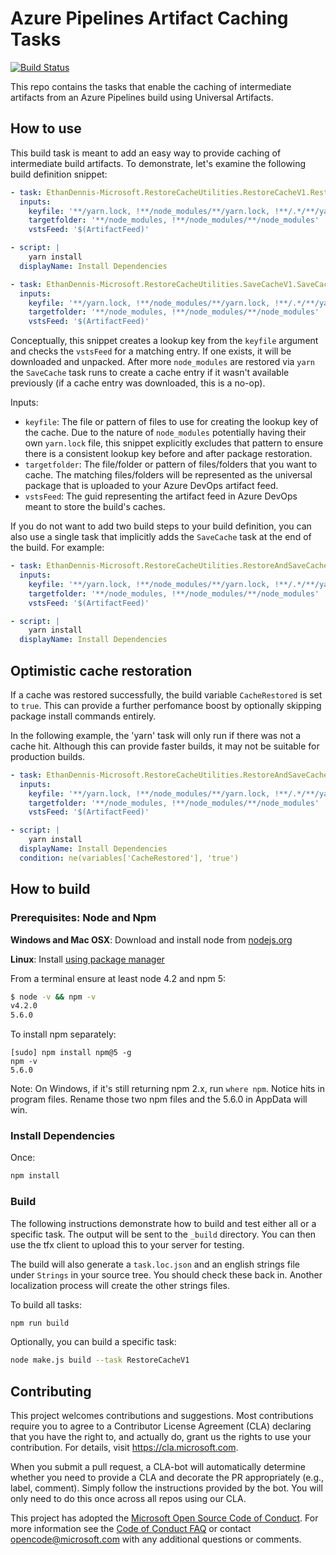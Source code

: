 # Azure Pipelines Artifact Caching Tasks
[![Build Status](https://dev.azure.com/1es-cat/build-cache/_apis/build/status/erdennis13.restore-cache-task?branchName=master)](https://dev.azure.com/1es-cat/build-cache/_build/latest?definitionId=15&branchName=master)

This repo contains the tasks that enable the caching of intermediate artifacts from an Azure Pipelines build using Universal Artifacts.

## How to use

This build task is meant to add an easy way to provide caching of intermediate build artifacts. To demonstrate, let's examine the following build definition snippet:

```yaml
- task: EthanDennis-Microsoft.RestoreCacheUtilities.RestoreCacheV1.RestoreCache@1
  inputs:
    keyfile: '**/yarn.lock, !**/node_modules/**/yarn.lock, !**/.*/**/yarn.lock'
    targetfolder: '**/node_modules, !**/node_modules/**/node_modules'
    vstsFeed: '$(ArtifactFeed)'

- script: |
    yarn install
  displayName: Install Dependencies

- task: EthanDennis-Microsoft.RestoreCacheUtilities.SaveCacheV1.SaveCache@1
  inputs:
    keyfile: '**/yarn.lock, !**/node_modules/**/yarn.lock, !**/.*/**/yarn.lock'
    targetfolder: '**/node_modules, !**/node_modules/**/node_modules'
    vstsFeed: '$(ArtifactFeed)'
```

Conceptually, this snippet creates a lookup key from the `keyfile` argument and checks the `vstsFeed` for a matching entry. If one exists, it will be downloaded and unpacked. After more `node_modules` are restored via `yarn` the `SaveCache` task runs to create a cache entry if it wasn't available previously (if a cache entry was downloaded, this is a no-op).

Inputs:
- `keyfile`: The file or pattern of files to use for creating the lookup key of the cache. Due to the nature of `node_modules` potentially having their own `yarn.lock` file, this snippet explicitly excludes that pattern to ensure there is a consistent lookup key before and after package restoration.
- `targetfolder`: The file/folder or pattern of files/folders that you want to cache. The matching files/folders will be represented as the universal package that is uploaded to your Azure DevOps artifact feed.
- `vstsFeed`: The guid representing the artifact feed in Azure DevOps meant to store the build's caches.

If you do not want to add two build steps to your build definition, you can also use a single task that implicitly adds the `SaveCache` task at the end of the build. For example:

```yaml
- task: EthanDennis-Microsoft.RestoreCacheUtilities.RestoreAndSaveCacheV1.RestoreAndSaveCache@1
  inputs:
    keyfile: '**/yarn.lock, !**/node_modules/**/yarn.lock, !**/.*/**/yarn.lock'
    targetfolder: '**/node_modules, !**/node_modules/**/node_modules'
    vstsFeed: '$(ArtifactFeed)'

- script: |
    yarn install
  displayName: Install Dependencies
```

## Optimistic cache restoration

If a cache was restored successfully, the build variable `CacheRestored` is set to `true`. This can provide a further perfomance boost by optionally skipping package install commands entirely.

In the following example, the 'yarn' task will only run if there was not a cache hit. Although this can provide faster builds, it may not be suitable for production builds.
```yaml
- task: EthanDennis-Microsoft.RestoreCacheUtilities.RestoreAndSaveCacheV1.RestoreAndSaveCache@1
  inputs:
    keyfile: '**/yarn.lock, !**/node_modules/**/yarn.lock, !**/.*/**/yarn.lock'
    targetfolder: '**/node_modules, !**/node_modules/**/node_modules'
    vstsFeed: '$(ArtifactFeed)'

- script: |
    yarn install
  displayName: Install Dependencies
  condition: ne(variables['CacheRestored'], 'true')
```

## How to build

### Prerequisites: Node and Npm

**Windows and Mac OSX**: Download and install node from [nodejs.org](http://nodejs.org/)

**Linux**: Install [using package manager](https://github.com/joyent/node/wiki/Installing-Node.js-via-package-manager)

From a terminal ensure at least node 4.2 and npm 5:

```bash
$ node -v && npm -v
v4.2.0
5.6.0
```

To install npm separately:

```
[sudo] npm install npm@5 -g
npm -v
5.6.0
```

Note: On Windows, if it's still returning npm 2.x, run `where npm`. Notice hits in program files. Rename those two npm files and the 5.6.0 in AppData will win.

### Install Dependencies

Once:

```bash
npm install
```

### Build

The following instructions demonstrate how to build and test either all or a specific task. The output will be sent to
the `_build` directory.  You can then use the tfx client to upload this to your server for testing.

The build will also generate a `task.loc.json` and an english strings file under `Strings` in your source tree. You should check these back in. Another localization process will create the other strings files.

To build all tasks:

``` bash
npm run build
```

Optionally, you can build a specific task:

```bash
node make.js build --task RestoreCacheV1
```

## Contributing

This project welcomes contributions and suggestions.  Most contributions require you to agree to a
Contributor License Agreement (CLA) declaring that you have the right to, and actually do, grant us
the rights to use your contribution. For details, visit https://cla.microsoft.com.

When you submit a pull request, a CLA-bot will automatically determine whether you need to provide
a CLA and decorate the PR appropriately (e.g., label, comment). Simply follow the instructions
provided by the bot. You will only need to do this once across all repos using our CLA.

This project has adopted the [Microsoft Open Source Code of Conduct](https://opensource.microsoft.com/codeofconduct/).
For more information see the [Code of Conduct FAQ](https://opensource.microsoft.com/codeofconduct/faq/) or
contact [opencode@microsoft.com](mailto:opencode@microsoft.com) with any additional questions or comments.
